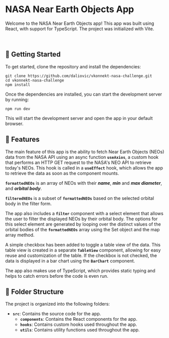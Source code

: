 # NASA Near Earth Objects App

Welcome to the NASA Near Earth Objects app! This app was built using React, with support for TypeScript. The project was initialized with Vite.

<br>

## :rocket: Getting Started

To get started, clone the repository and install the dependencies:

```
git clone https://github.com/daliovic/vkonnekt-nasa-challenge.git
cd vkonnekt-nasa-challenge
npm install
```
Once the dependencies are installed, you can start the development server by running:

```
npm run dev
```
This will start the development server and open the app in your default browser.

## :telescope: Features

The main feature of this app is the ability to fetch Near Earth Objects (NEOs) data from the NASA API using an async function **`useAxios`**, a custom hook that performs an HTTP GET request to the NASA's NEO API to retrieve today's NEOs. This hook is called in a **`useEffect`** hook, which allows the app to retrieve the data as soon as the component mounts.

**`formattedNEOs`** is an array of NEOs with their ***name***, ***min*** and ***max diameter***, and ***orbital body***.

**`filteredNEOs`** is a subset of **`formattedNEOs`** based on the selected orbital body in the filter form.

The app also includes a **`filter`** component with a select element that allows the user to filter the displayed NEOs by their orbital body. The options for this select element are generated by looping over the distinct values of the orbital bodies of the **`formattedNEOs`** array using the Set object and the map array method.

A simple checkbox has been added to toggle a table view of the data. This table view is created in a separate **`TableView`** component, allowing for easy reuse and customization of the table. If the checkbox is not checked, the data is displayed in a bar chart using the **`BarChart`** component.

The app also makes use of TypeScript, which provides static typing and helps to catch errors before the code is even run.

## :open_file_folder: Folder Structure
The project is organized into the following folders:

- **`src`**: Contains the source code for the app.
  - **`components`**: Contains the React components for the app.
  - **`hooks`**: Contains custom hooks used throughout the app.
  - **`utils`**: Contains utility functions used throughout the app.
